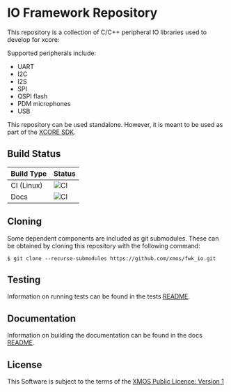 # IO Framework Repository

This repository is a collection of C/C++ peripheral IO libraries used to develop for xcore:

Supported peripherals include:

- UART
- I2C
- I2S
- SPI
- QSPI flash
- PDM microphones
- USB

This repository can be used standalone.  However, it is meant to be used as part of the [XCORE SDK](https://github.com/xmos/xcore_sdk).

## Build Status

Build Type       |    Status     |
-----------      | --------------|
CI (Linux)       | ![CI](https://github.com/xmos/fwk_io/actions/workflows/ci.yml/badge.svg?branch=develop&event=push) |
Docs             | ![CI](https://github.com/xmos/fwk_io/actions/workflows/docs.yml/badge.svg?branch=develop&event=push) |

## Cloning

Some dependent components are included as git submodules. These can be obtained by cloning this repository with the following command:

    $ git clone --recurse-submodules https://github.com/xmos/fwk_io.git

## Testing

Information on running tests can be found in the tests [README](https://github.com/xmos/fwk_io/blob/develop/test/README.rst).

## Documentation

Information on building the documentation can be found in the docs [README](https://github.com/xmos/fwk_io/blob/develop/doc/README.rst).

## License

This Software is subject to the terms of the [XMOS Public Licence: Version 1](https://github.com/xmos/fwk_io/blob/develop/LICENSE.rst)
